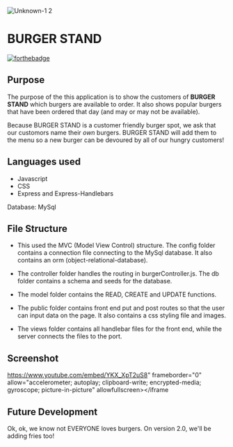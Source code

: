 ![Unknown-1 2](https://user-images.githubusercontent.com/72819785/103952463-50ef4600-50f5-11eb-99b9-3587ebf09868.jpeg)

# BURGER STAND

[![forthebadge](https://forthebadge.com/images/badges/makes-people-smile.svg)](https://forthebadge.com)

## Purpose

The purpose of the this application is to show the customers of <strong>BURGER STAND</strong> which burgers are available to order. It also shows popular burgers that have been ordered that day (and may or may not be available).

Because BURGER STAND is a customer friendly burger spot, we ask that our customors name their <em>own</em> burgers. BURGER STAND will add them to the menu so a new burger can be devoured by all of our hungry customers!

## Languages used

- Javascript
- CSS
- Express and Express-Handlebars

Database: MySql

## File Structure

- This used the MVC (Model View Control) structure. The config folder contains a connection file connecting to the MySql database. It also contains an orm (object-relational-database).

- The controller folder handles the routing in burgerController.js. The db folder contains a schema and seeds for the database.

- The model folder contains the READ, CREATE and UPDATE functions.

- The public folder contains front end put and post routes so that the user can input data on the page. It also contains a css styling file and images.

- The views folder contains all handlebar files for the front end, while the server connects the files to the port.

## Screenshot

https://www.youtube.com/embed/YKX_XpT2uS8" frameborder="0" allow="accelerometer; autoplay; clipboard-write; encrypted-media; gyroscope; picture-in-picture" allowfullscreen></iframe

## Future Development

Ok, ok, we know not EVERYONE loves burgers.
On version 2.0, we'll be adding fries too!
